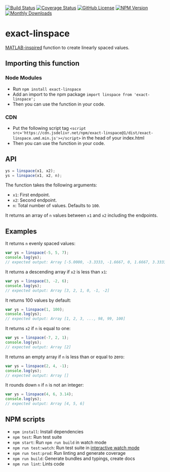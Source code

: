 [![Build Status](https://github.com/Symmetronic/exact-linspace/workflows/build/badge.svg?branch=master)](https://github.com/Symmetronic/exact-linspace/actions?query=workflow%3Abuild+branch%3Amaster) [![Coverage Status](https://coveralls.io/repos/github/Symmetronic/exact-linspace/badge.svg?branch=master)](https://coveralls.io/github/Symmetronic/exact-linspace?branch=master) [![GitHub License](https://img.shields.io/github/license/Symmetronic/exact-linspace)](https://github.com/Symmetronic/exact-linspace/blob/master/LICENSE) [![NPM Version](https://img.shields.io/npm/v/exact-linspace)](https://www.npmjs.com/package/exact-linspace) [![Monthly Downloads](https://img.shields.io/npm/dm/exact-linspace)](https://npmcharts.com/compare/exact-linspace?minimal=true)

# exact-linspace

[MATLAB-inspired](https://www.mathworks.com/help/matlab/ref/linspace.html) function to create linearly spaced values.

## Importing this function

### Node Modules

- Run `npm install exact-linspace`
- Add an import to the npm package `import linspace from 'exact-linspace';`
- Then you can use the function in your code.

### CDN

- Put the following script tag `<script src='https://cdn.jsdelivr.net/npm/exact-linspace@1/dist/exact-linspace.umd.min.js'></script>` in the head of your index.html
- Then you can use the function in your code.

## API

```javascript
ys = linspace(x1, x2);
ys = linspace(x1, x2, n);
```

The function takes the following arguments:

- `x1`: First endpoint.
- `x2`: Second endpoint.
- `n`: Total number of values. Defaults to `100`.

It returns an array of `n` values between `x1` and `x2` including the endpoints.

## Examples

It returns `n` evenly spaced values:

```javascript
var ys = linspace(-5, 5, 7);
console.log(ys);
// expected output: Array [-5.0000, -3.3333, -1.6667, 0, 1.6667, 3.3333, 5.0000]
```

It returns a descending array if `x2` is less than `x1`:

```javascript
var ys = linspace(3, -2, 6);
console.log(ys);
// expected output: Array [3, 2, 1, 0, -1, -2]
```

It returns 100 values by default:

```javascript
var ys = linspace(1, 100);
console.log(ys);
// expected output: Array [1, 2, 3, ..., 98, 99, 100]
```

It returns `x2` if `n` is equal to one:

```javascript
var ys = linspace(-7, 2, 1);
console.log(ys);
// expected output: Array [2]
```

It returns an empty array if `n` is less than or equal to zero:

```javascript
var ys = linspace(2, 4, -1);
console.log(ys);
// expected output: Array []
```

It rounds down `n` if `n` is not an integer:

```javascript
var ys = linspace(4, 6, 3.14);
console.log(ys);
// expected output: Array [4, 5, 6]
```

## NPM scripts

- `npm install`: Install dependencies
- `npm test`: Run test suite
- `npm start`: Run `npm run build` in watch mode
- `npm run test:watch`: Run test suite in [interactive watch mode](http://facebook.github.io/jest/docs/cli.html#watch)
- `npm run test:prod`: Run linting and generate coverage
- `npm run build`: Generate bundles and typings, create docs
- `npm run lint`: Lints code
